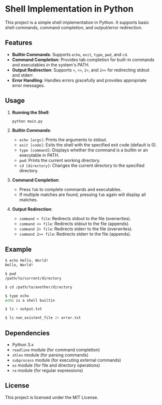 # Shell Implementation in Python

This project is a simple shell implementation in Python. It supports basic shell commands, command completion, and output/error redirection.

## Features

- **Builtin Commands**: Supports `echo`, `exit`, `type`, `pwd`, and `cd`.
- **Command Completion**: Provides tab completion for built-in commands and executables in the system's PATH.
- **Output Redirection**: Supports `>`, `>>`, `2>`, and `2>>` for redirecting stdout and stderr.
- **Error Handling**: Handles errors gracefully and provides appropriate error messages.

## Usage

1. **Running the Shell**:
   ```sh
   python main.py
   ```

2. **Builtin Commands**:
   - `echo [args]`: Prints the arguments to stdout.
   - `exit [code]`: Exits the shell with the specified exit code (default is 0).
   - `type [command]`: Displays whether the command is a builtin or an executable in PATH.
   - `pwd`: Prints the current working directory.
   - `cd [directory]`: Changes the current directory to the specified directory.

3. **Command Completion**:
   - Press `Tab` to complete commands and executables.
   - If multiple matches are found, pressing `Tab` again will display all matches.

4. **Output Redirection**:
   - `command > file`: Redirects stdout to the file (overwrites).
   - `command >> file`: Redirects stdout to the file (appends).
   - `command 2> file`: Redirects stderr to the file (overwrites).
   - `command 2>> file`: Redirects stderr to the file (appends).

## Example

```sh
$ echo Hello, World!
Hello, World!

$ pwd
/path/to/current/directory

$ cd /path/to/another/directory

$ type echo
echo is a shell builtin

$ ls > output.txt

$ ls non_existent_file 2> error.txt
```

## Dependencies

- Python 3.x
- `readline` module (for command completion)
- `shlex` module (for parsing commands)
- `subprocess` module (for executing external commands)
- `os` module (for file and directory operations)
- `re` module (for regular expressions)

## License

This project is licensed under the MIT License.
